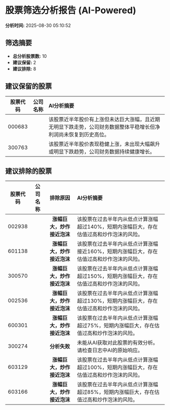 # 股票筛选分析报告 (AI-Powered)

**分析时间:** 2025-08-30 05:10:52

## 筛选摘要

- **总分析股票数:** 10
- **建议保留:** 2
- **建议排除:** 8

## 建议保留的股票

| 股票代码 | 公司名称 | AI分析摘要 |
|:---:|:---:|:---|
| 000683 |  | 该股票近半年股价有上涨但未达巨大涨幅，且近期无明显下跌走势，公司财务数据整体平稳增长但净利润尚未恢复到历史高位。 |
| 300763 |  | 该股票近半年股价表现稳健上涨，未出现大幅飙升或明显下跌趋势，公司财务数据持续健康增长。 |

## 建议排除的股票

| 股票代码 | 公司名称 | 排除原因 | AI分析摘要 |
|:---:|:---:|:---:|:---|
| 002938 |  | **涨幅巨大，炒作接近泡沫** | 该股票在过去半年内从低点计算涨幅超过140%，短期内涨幅巨大，存在估值过高和炒作泡沫的风险。 |
| 601138 |  | **涨幅巨大，炒作接近泡沫** | 该股票在过去半年内从低点计算涨幅接近160%，短期内涨幅巨大，存在估值过高和炒作泡沫的风险。 |
| 300570 |  | **涨幅巨大，炒作接近泡沫** | 该股票在过去半年内从低点计算涨幅超过150%，短期内涨幅巨大，存在估值过高和炒作泡沫的风险。 |
| 002536 |  | **涨幅巨大，炒作接近泡沫** | 该股票在过去半年内从低点计算涨幅超过130%，短期内涨幅巨大，存在估值过高和炒作泡沫的风险。 |
| 600301 |  | **涨幅巨大，炒作接近泡沫** | 该股票在过去半年内从低点计算涨幅超过75%，短期内涨幅巨大，存在估值过高和炒作泡沫的风险。 |
| 300274 |  | **分析失败** | 未能从AI获取对此股票的有效分析。请检查日志中AI的原始响应。 |
| 603129 |  | **涨幅巨大，炒作接近泡沫** | 该股票在过去半年内从低点计算涨幅超过100%，短期内涨幅巨大，存在估值过高和炒作泡沫的风险。 |
| 603166 |  | **涨幅巨大，炒作接近泡沫** | 该股票在过去半年内从低点计算涨幅超过85%，短期内涨幅巨大，存在估值过高和炒作泡沫的风险。 |
